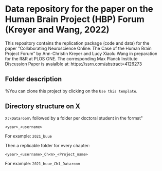 # Data repository for the paper on the Human Brain Project (HBP) Forum (Kreyer and Wang, 2022)
This repository contains the replication package (code and data) for the paper "Collaborating Neuroscience Online: The Case of the Human Brain Project Forum" by Ann-Christin Kreyer and Lucy Xiaolu Wang in preparation for the R&R at PLOS ONE. The corresponding Max Planck Institute Discussion Paper is avaialble at: https://ssrn.com/abstract=4126273

## Folder description
%You can clone this project by clicking on the `Use this template`.


## Directory structure on X

`X:\Dataroom\` followed by a folder per doctoral student in the format"

```
<year>_<username>
```

For example: `2021_buue`
  
Then a replicable folder for every chapter:
 ```
 <year>_<username>_Ch<n>_<Project_name>
 ```  
 For example: `2021_buue_Ch1_Dataroom`
  
